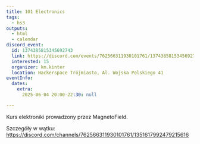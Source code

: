 ```yaml
---
title: 101 Electronics
tags:
  - hs3
outputs:
  - html
  - calendar
discord_event:
  id: 1374385815345692743
  link: https://discord.com/events/762566311930101761/1374385815345692743
  interested: 15
  organizer: km.kinter
  location: Hackerspace Trójmiasto, Al. Wojska Polskiego 41
eventInfo:
  dates:
    extra:
      2025-06-04 20:00-22:30: null

---
```


Kurs elektroniki prowadzony przez MagnetoField.

Szczegóły w wątku: https://discord.com/channels/762566311930101761/1351617992479215616
